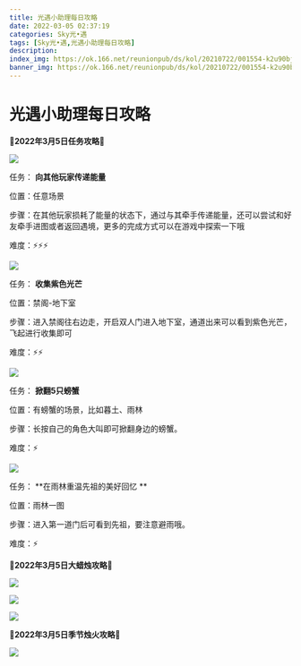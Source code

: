 ```yaml
---
title: 光遇小助理每日攻略
date: 2022-03-05 02:37:19
categories: Sky光•遇
tags: [Sky光•遇,光遇小助理每日攻略]
description: 
index_img: https://ok.166.net/reunionpub/ds/kol/20210722/001554-k2u90bj7ay.png?imageView&thumbnail=600x0&type=jpg
banner_img: https://ok.166.net/reunionpub/ds/kol/20210722/001554-k2u90bj7ay.png?imageView&thumbnail=600x0&type=jpg
---
```

# 光遇小助理每日攻略
**🌊2022年3月5日任务攻略🌊**

![](https://ok.166.net/reunionpub/ds/kol/20220305/005649-seniskabmj.png)

任务： **向其他玩家传递能量**

位置：任意场景

步骤：在其他玩家损耗了能量的状态下，通过与其牵手传递能量，还可以尝试和好友牵手进图或者返回遇境，更多的完成方式可以在游戏中探索一下哦

难度：⚡⚡⚡

  

![](https://ok.166.net/reunionpub/ds/kol/20220305/005728-bnopf83iqt.png)

任务： **收集紫色光芒**

位置：禁阁-地下室

步骤：进入禁阁往右边走，开启双人门进入地下室，通道出来可以看到紫色光芒，飞起进行收集即可

难度：⚡⚡

![](https://ok.166.net/reunionpub/ds/kol/20220304/000334-63z59ay2qc.png)

任务： **掀翻5只螃蟹**

位置：有螃蟹的场景，比如暮土、雨林

步骤：长按自己的角色大叫即可掀翻身边的螃蟹。

难度：⚡

![](https://ok.166.net/reunionpub/ds/kol/20220305/010135-9580v2diqe.png)

任务： **在雨林重温先祖的美好回忆  **

位置：雨林一图

步骤：进入第一道门后可看到先祖，要注意避雨哦。

难度：⚡

 **🌊2022年3月5日大蜡烛攻略🌊**

![](https://ok.166.net/reunionpub/ds/kol/20220305/010842-h6gi2smdj4.png)

![](https://ok.166.net/reunionpub/ds/kol/20220305/005852-pywvq4bgr6.png)

![](https://ok.166.net/reunionpub/ds/kol/20220305/011411-e5shvtb20l.png)

  

 **🌊2022年3月5日季节烛火攻略🌊**

![](https://ok.166.net/reunionpub/ds/kol/20220305/005835-2csdz5hn9k.png)

  

  

